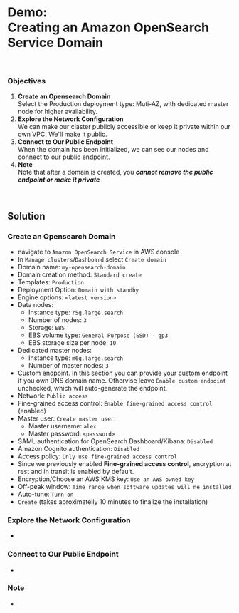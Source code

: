 # Demo:<br>Creating an Amazon OpenSearch Service Domain

<br>

### Objectives
1. **Create an Opensearch Domain**<br>Select the Production deployment type: Muti-AZ, with dedicated master node for higher availability.
2. **Explore the Network Configuration**<br>We can make our claster publicly accessible or keep it private within our own VPC. We'll make it public.
3. **Connect to Our Public Endpoint**<br>When the domain has been initialized, we can see our nodes and connect to our public endpoint.
4. **Note**<br>Note that after a domain is created, you ***cannot remove the public endpoint or make it private***

<br>

## Solution
### **Create an Opensearch Domain**
- navigate to `Amazon OpenSearch Service` in AWS console
- In `Manage clusters`/`Dashboard` select `Create domain`
- Domain name: `my-opensearch-domain`
- Domain creation method: `Standard create`
- Templates: `Production`
- Deployment Option: `Domain with standby`
- Engine options: `<latest version>`
- Data nodes: 
  - Instance type: `r5g.large.search`
  - Number of nodes: `3`
  - Storage: `EBS`
  - EBS volume type: `General Purpose (SSD) - gp3`
  - EBS storage size per node: `10`
- Dedicated master nodes:
  - Instance type: `m6g.large.search`
  - Number of master nodes: `3`
- Custom endpoint. In this section you can provide your custom endpoint if you own DNS domain name. Othervise leave `Enable custom endpoint` unchecked, which will auto-generate the endpoint.
- Network: `Public access`
- Fine-grained access control: `Enable fine-grained access control` (enabled)
- Master user: `Create master user`:
  - Master username: `alex`
  - Master password: `<password>`
- SAML authentication for OpenSearch Dashboard/Kibana: `Disabled`
- Amazon Cognito authentication: `Disabled`
- Access policy: `Only use fine-grained access control`
- Since we previously enabled **Fine-grained access control**, encryption at rest and in transit is enabled by default. 
- Encryption/Choose an AWS KMS key: `Use an AWS owned key`
- Off-peak window: `Time range when software updates will ne installed`
- Auto-tune: `Turn-on`
- `Create` (takes aproximatelly 10 minutes to finalize the installation)



### **Explore the Network Configuration**
- 


### **Connect to Our Public Endpoint**
- 


### **Note**
- 
